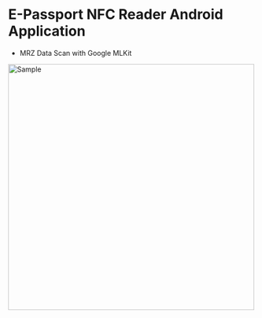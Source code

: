 # E-Passport NFC Reader Android Application

- MRZ Data Scan with Google MLKit

<img src="/sample/sample.gif" alt="Sample" width="500"/>
